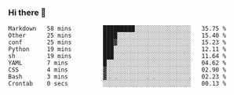 ### Hi there 👋
<!--START_SECTION:waka-->

```text
Markdown   58 mins         █████████░░░░░░░░░░░░░░░░   35.75 %
Other      25 mins         ████░░░░░░░░░░░░░░░░░░░░░   15.40 %
conf       25 mins         ███▓░░░░░░░░░░░░░░░░░░░░░   15.23 %
Python     19 mins         ███░░░░░░░░░░░░░░░░░░░░░░   12.11 %
sh         19 mins         ███░░░░░░░░░░░░░░░░░░░░░░   11.64 %
YAML       7 mins          █░░░░░░░░░░░░░░░░░░░░░░░░   04.62 %
CSS        4 mins          ▓░░░░░░░░░░░░░░░░░░░░░░░░   02.90 %
Bash       3 mins          ▓░░░░░░░░░░░░░░░░░░░░░░░░   02.23 %
Crontab    0 secs          ░░░░░░░░░░░░░░░░░░░░░░░░░   00.13 %
```

<!--END_SECTION:waka-->

<!--
**YoganshSharma/YoganshSharma** is a ✨ _special_ ✨ repository because its `README.md` (this file) appears on your GitHub profile.

Here are some ideas to get you started:

- 🔭 I’m currently working on ...
- 🌱 I’m currently learning ...
- 👯 I’m looking to collaborate on ...
- 🤔 I’m looking for help with ...
- 💬 Ask me about ...
- 📫 How to reach me: ...
- 😄 Pronouns: ...
- ⚡ Fun fact: ...
-->
